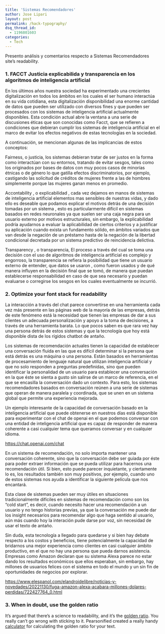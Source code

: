 ```yaml
---
title: 'Sistemas Recomendadores'
author: Jose Lipari
layout: post
permalink: /hack-typography/
dsq_thread_id:
  - 1196801603
categories:
  - Tech
---
```

Presento análisis y comentarios respecto a Sistemas Recomendadores site&#8217;s readability.<!--more-->

### 1. FACCT Justicia explicabilida y transparencia en los algoritmos de inteligencia artificial 

En los últimos años nuestra sociedad ha experimentado una crecientes digitalización en todos los ámbitos en los cuales el ser humano interactúa en su vida cotidiana, esta digitalización disponibilidad una enorme cantidad de datos que pueden ser utilizado con diversos fines y que pueden ser procesados con los sistemas de inteligencia artificial actualmente disponibles. Esta condición actual abre la ventana a una serie de discusiones éticas que son conocidas como Facct, que se refieren a condiciones que debieran cumplir los sistemas de inteligencia artificial en el marco de evitar los efectos negativos de estas tecnologías en la sociedad.

A continuación, se mencionan algunas de las implicancias de estos conceptos:

Fairness, o justicia, los sistemas debieran tratar de ser justos en la forma como interactúan con su entornos, tratando de evitar sesgos, tales como los originados por bases de datos con muy pocos casos de minorías étnicas o de género lo que gatilla efectos discriminatorios, por ejemplo, castigando las solicitud de créditos de mujeres frente a las de hombres simplemente porque las mujeres ganan menos en promedio.

Accontability , o explicabilidad , cada vez dejamos en manos de sistemas de inteligencia artificial elementos mas sensibles de nuestras vidas, y dado ello es deseable que podamos explicar el motivos detrás de una decisión tomadas por un sistema , esto es particularmente difícil en sistemas basados en redes neuronales ya que suelen ser una caja negra para un usuario externo por motivos estructurales, sin embargo, la explicabilidad podría ayudarnos a evaluar la aplicabilidad de ciertos criterios y a justificar su aplicación cuando exista un fundamento sólido, en ámbitos variados que van desde la negación de un préstamo hasta de la negación de la libertad condicional decretada por un sistema predictivo de reincidencia delictiva.

Transparency , o transparencia, El proceso a través del cual se toma una decisión con el uso de algoritmos de inteligencia artificial es complejo y engorroso, la transparencia se refiera la posibilidad que tiene un usuario externo de entender, que datos se usaron , como fueron usados y de qué manera influyen en la decisión final que se tomó, de manera que puedan establecerse responsabilidad en caso de que sea necesario y puedan evaluarse o corregirse los sesgos en los cuales eventualmente se incurrió.




### 2. Optimize your font stack for readability

La interacción a través del chat parece convertirse en una herramienta cada vez más presente en las páginas web de la mayoría de las empresas, detrás de este fenómeno está la necesidad que tienen las empresas de dar a sus clientes un adecuada personalización y apoyo a la toma de decisiones, a través de una herramienta barata. Lo que pocos saben es que rara vez hay una persona detrás de estos sistemas y que la tecnología que hoy está disponible dista de los rígidos chatbot de antaño.

Los sistemas de recomendación actuales tienen la capacidad de establecer una conversación fluida en las que es difícil determinar si la persona que está detrás es una máquina o una persona. Están basados en herramientas de procesamiento de lenguaje natural que utilizan inteligencia artificial y que no solo responden a preguntas predefinidas, sino que pueden identificar la personalidad de un usuario para establecer una conversación en la que éste se sienta a gusto sin salirse de un marco de referencia, en el que se encasilla la conversación dado un contexto. Para esto, los sistemas recomendadores basados en conversación reúnen a una serie de sistemas que operan de manera paralela y coordinada, que se unen en un sistema global que permite una experiencia mejorada.

Un ejemplo interesante de la capacidad de conversación basado en la inteligencia artificial que puede obtenerse en nuestros días está disponible para experimentar con el chat de openai en el que podemos conversar con una entidad de inteligencia artificial que es capaz de responder de manera coherente a casi cualquier tema que queramos conversar y en cualquier idioma.

https://chat.openai.com/chat

En un sistema de recomendación, no solo importa mantener una conversación coherente, sino que la conversación debe ser guiada por éste para poder extraer información que se pueda utilizar para hacernos una recomendación útil. Si bien, esto puede parecer inquietante, y ciertamente lo es, los resultados también son muy positivos, por ejemplo, cuando uno de estos sistemas nos ayuda a identificar la siguiente película que nos encantará.

Esta clase de sistemas pueden ser muy útiles en situaciones tradicionalmente difíciles en sistemas de recomendación como son los “cold start”, es decir, cuando necesito hacer una recomendación a un usuario y no tengo historias previas, ya que la conversación me puede dar los insight necesarios para recomendar algo que haga sentido al usuario, aún más cuando hoy la interación pude darse por voz, sin necesidad de usar el texto de antaño.

Sin duda, esta tecnología a llegado para quedarse y si bien hay debate respecto a los costos y beneficios, tiene potencialmente la capacidad de bridarnos una mejor experiencia como clientes en casi cualquier ámbito productivo, en el que no hay una persona que pueda darnos asistencia. Empresas como Amazon declaran que su sistema Alexa parece no estar dando los resultados económicos que ellos esperaban, sin embargo, hay millones de usuarios felices con el sistema en todo el mundo y un sin fin de oportunidades de negocios por explorar.

https://www.elespanol.com/elandroidelibre/noticias-y-novedades/20221130/fuga-amazon-alexa-acabara-millones-dolares-perdidas/722427764_0.html 




### 3. When in doubt, use the golden ratio

It&#8217;s argued that there’s a science to readability, and it’s the [golden ratio][2]. You really can’t go wrong with sticking to it. Pearsonified created a really handy [calculator][3] for calculating the golden ratio for your text.

 [1]: http://cssfontstack.com
 [2]: http://www.pearsonified.com/2012/01/characters-per-line.php
 [3]: http://www.pearsonified.com/typography
